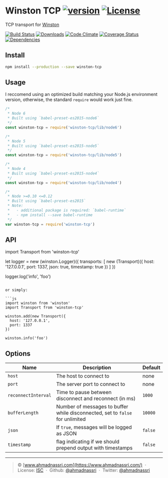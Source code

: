 # Winston TCP [![version][npm-version]][npm-url] [![License][npm-license]][license-url]

TCP transport for [Winston](https://github.com/winstonjs/winston)

[![Build Status][travis-image]][travis-url]
[![Downloads][npm-downloads]][npm-url]
[![Code Climate][codeclimate-quality]][codeclimate-url]
[![Coverage Status][codeclimate-coverage]][codeclimate-url]
[![Dependencies][david-image]][david-url]

## Install

```bash
npm install --production --save winston-tcp
```

## Usage

I reccomend using an optimized build matching your Node.js environment version, otherwise, the standard `require` would work just fine.

```js
/*
 * Node 6
 * Built using `babel-preset-es2015-node6`
 */
const winston-tcp = require('winston-tcp/lib/node6')

/*
 * Node 5
 * Built using `babel-preset-es2015-node5`
 */
const winston-tcp = require('winston-tcp/lib/node5')

/*
 * Node 4
 * Built using `babel-preset-es2015-node4`
 */
const winston-tcp = require('winston-tcp/lib/node4')

/*
 * Node >=0.10 <=0.12
 * Built using `babel-preset-es2015`
 * Note: 
 *   - additional package is required: `babel-runtime`
 *   - npm install --save babel-runtime
 */
var winston-tcp = require('winston-tcp')
```

## API

import Transport from 'winston-tcp'

let logger = new (winston.Logger)({
  transports: [
    new (Transport)({
      host: '127.0.0.1',
      port: 1337,
      json: true,
      timestamp: true
    })
  ]
})

logger.log('info', 'foo')
```

or simply:

```js
import winston from 'winston'
import Transport from 'winston-tcp'

winston.add(new Transport({
  host: '127.0.0.1',
  port: 1337
})

winston.info('foo')
```

## Options

| Name                | Description                                                                   | Default   |
| ------------------- | ----------------------------------------------------------------------------- | --------- |
| `host`              | The host to connect to                                                        | none      |
| `port`              | The server port to connect to                                                 | none      |
| `reconnectInterval` | Time to pause between disconnect and reconnect (in ms)                        | `1000`    |
| `bufferLength`      | Number of messages to buffer while disconnected, set to `false` for unlimited | `10000`   |
| `json`              | If `true`, messages will be logged as JSON                                    | `false`   |
| `timestamp`         | flag indicating if we should prepend output with timestamps                   | `false`   |

----
> :copyright: [www.ahmadnassri.com](https://www.ahmadnassri.com/) &nbsp;&middot;&nbsp;
> License: [ISC][license-url] &nbsp;&middot;&nbsp;
> Github: [@ahmadnassri](https://github.com/ahmadnassri) &nbsp;&middot;&nbsp;
> Twitter: [@ahmadnassri](https://twitter.com/ahmadnassri)

[license-url]: http://choosealicense.com/licenses/isc/

[travis-url]: https://travis-ci.org/ahmadnassri/winston-tcp
[travis-image]: https://img.shields.io/travis/ahmadnassri/winston-tcp.svg?style=flat-square

[npm-url]: https://www.npmjs.com/package/winston-tcp
[npm-license]: https://img.shields.io/npm/l/winston-tcp.svg?style=flat-square
[npm-version]: https://img.shields.io/npm/v/winston-tcp.svg?style=flat-square
[npm-downloads]: https://img.shields.io/npm/dm/winston-tcp.svg?style=flat-square

[codeclimate-url]: https://codeclimate.com/github/ahmadnassri/winston-tcp
[codeclimate-quality]: https://img.shields.io/codeclimate/github/ahmadnassri/winston-tcp.svg?style=flat-square
[codeclimate-coverage]: https://img.shields.io/codeclimate/coverage/github/ahmadnassri/winston-tcp.svg?style=flat-square

[david-url]: https://david-dm.org/ahmadnassri/winston-tcp
[david-image]: https://img.shields.io/david/ahmadnassri/winston-tcp.svg?style=flat-square
